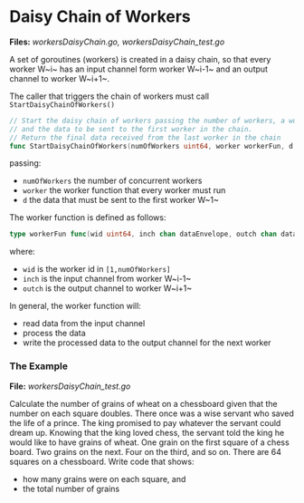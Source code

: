 # Daisy Chain of Workers

**Files:** *workersDaisyChain.go, workersDaisyChain_test.go*

A set of goroutines (workers) is created in a daisy chain, so that every worker W~i~ has an input channel form worker W~i-1~ and an output channel to worker W~i+1~.

The caller that triggers the chain of workers must call `StartDaisyChainOfWorkers()`

```go
// Start the daisy chain of workers passing the number of workers, a workerFun,
// and the data to be sent to the first worker in the chain.
// Return the final data received from the last worker in the chain
func StartDaisyChainOfWorkers(numOfWorkers uint64, worker workerFun, d dataEnvelope) dataEnvelope
```
passing:

- `numOfWorkers` the number of concurrent workers
- `worker` the worker function that every worker must run
- `d` the data that must be sent to the first worker W~1~

The worker function is defined as follows:
```go
type workerFun func(wid uint64, inch chan dataEnvelope, outch chan dataEnvelope)
```
where:

- `wid` is the worker id in `[1,numOfWorkers]`
- `inch` is the input channel from worker W~i-1~
- `outch` is the output channel to worker W~i+1~

In general, the worker function will:

- read data from the input channel
- process the data
- write the processed data to the output channel for the next worker


### The Example

**File:** *workersDaisyChain_test.go*

Calculate the number of grains of wheat on a chessboard given that the number on each square doubles.
There once was a wise servant who saved the life of a prince.
The king promised to pay whatever the servant could dream up.
Knowing that the king loved chess, the servant told the king he would like to have grains of wheat. One grain on the first square of a chess board. Two grains on the next. Four on the third, and so on.
There are 64 squares on a chessboard.
Write code that shows:

- how many grains were on each square, and
- the total number of grains
